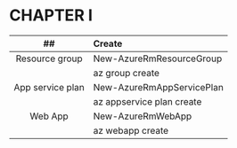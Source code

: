 # CHAPTER I

|            ##            | Create                          |
|:------------------------:|:--------------------------------|
|      Resource group      | New-AzureRmResourceGroup        |
|                          | az group create                 |
|     App service plan     | New-AzureRmAppServicePlan       |
|                          | az appservice plan create       |
|         Web App          | New-AzureRmWebApp               |
|                          | az webapp create                |

